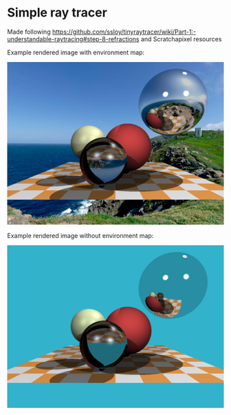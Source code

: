 # Simple ray tracer
Made following https://github.com/ssloy/tinyraytracer/wiki/Part-1:-understandable-raytracing#step-8-refractions and Scratchapixel resources

Example rendered image with environment map:

![Example rendered image](https://github.com/fmikov/SimpleRayTracer/blob/main/example.jpg)

Example rendered image without environment map:

![Example rendered image](https://github.com/fmikov/SimpleRayTracer/blob/main/example1.jpg)
